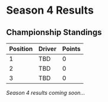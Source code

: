 # Season 4 Results

## Championship Standings

| Position | Driver | Points |
|----------|--------|--------|
| 1 | TBD | 0 |
| 2 | TBD | 0 |
| 3 | TBD | 0 |

*Season 4 results coming soon...*
